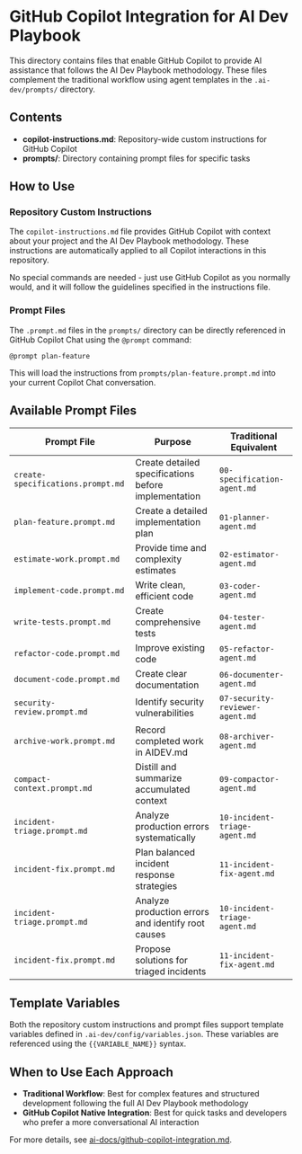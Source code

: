 # GitHub Copilot Integration for AI Dev Playbook

This directory contains files that enable GitHub Copilot to provide AI assistance that follows the AI Dev Playbook methodology. These files complement the traditional workflow using agent templates in the `.ai-dev/prompts/` directory.

## Contents

- **copilot-instructions.md**: Repository-wide custom instructions for GitHub Copilot
- **prompts/**: Directory containing prompt files for specific tasks

## How to Use

### Repository Custom Instructions

The `copilot-instructions.md` file provides GitHub Copilot with context about your project and the AI Dev Playbook methodology. These instructions are automatically applied to all Copilot interactions in this repository.

No special commands are needed - just use GitHub Copilot as you normally would, and it will follow the guidelines specified in the instructions file.

### Prompt Files

The `.prompt.md` files in the `prompts/` directory can be directly referenced in GitHub Copilot Chat using the `@prompt` command:

```
@prompt plan-feature
```

This will load the instructions from `prompts/plan-feature.prompt.md` into your current Copilot Chat conversation.

## Available Prompt Files

| Prompt File | Purpose | Traditional Equivalent |
|-------------|---------|------------------------|
| `create-specifications.prompt.md` | Create detailed specifications before implementation | `00-specification-agent.md` |
| `plan-feature.prompt.md` | Create a detailed implementation plan | `01-planner-agent.md` |
| `estimate-work.prompt.md` | Provide time and complexity estimates | `02-estimator-agent.md` |
| `implement-code.prompt.md` | Write clean, efficient code | `03-coder-agent.md` |
| `write-tests.prompt.md` | Create comprehensive tests | `04-tester-agent.md` |
| `refactor-code.prompt.md` | Improve existing code | `05-refactor-agent.md` |
| `document-code.prompt.md` | Create clear documentation | `06-documenter-agent.md` |
| `security-review.prompt.md` | Identify security vulnerabilities | `07-security-reviewer-agent.md` |
| `archive-work.prompt.md` | Record completed work in AIDEV.md | `08-archiver-agent.md` |
| `compact-context.prompt.md` | Distill and summarize accumulated context | `09-compactor-agent.md` |
| `incident-triage.prompt.md` | Analyze production errors systematically | `10-incident-triage-agent.md` |
| `incident-fix.prompt.md` | Plan balanced incident response strategies | `11-incident-fix-agent.md` |
| `incident-triage.prompt.md` | Analyze production errors and identify root causes | `10-incident-triage-agent.md` |
| `incident-fix.prompt.md` | Propose solutions for triaged incidents | `11-incident-fix-agent.md` |

## Template Variables

Both the repository custom instructions and prompt files support template variables defined in `.ai-dev/config/variables.json`. These variables are referenced using the `{{VARIABLE_NAME}}` syntax.

## When to Use Each Approach

- **Traditional Workflow**: Best for complex features and structured development following the full AI Dev Playbook methodology
- **GitHub Copilot Native Integration**: Best for quick tasks and developers who prefer a more conversational AI interaction

For more details, see [ai-docs/github-copilot-integration.md](../ai-docs/github-copilot-integration.md).
